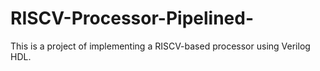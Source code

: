 # RISCV-Processor-Pipelined-
This is a project of implementing a RISCV-based processor using Verilog HDL.
